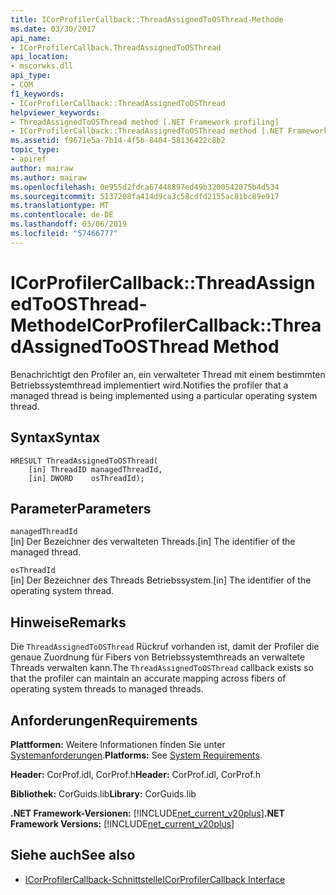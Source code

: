 ```yaml
---
title: ICorProfilerCallback::ThreadAssignedToOSThread-Methode
ms.date: 03/30/2017
api_name:
- ICorProfilerCallback.ThreadAssignedToOSThread
api_location:
- mscorwks.dll
api_type:
- COM
f1_keywords:
- ICorProfilerCallback::ThreadAssignedToOSThread
helpviewer_keywords:
- ThreadAssignedToOSThread method [.NET Framework profiling]
- ICorProfilerCallback::ThreadAssignedToOSThread method [.NET Framework profiling]
ms.assetid: f9671e5a-7b14-4f5b-8404-58136422c8b2
topic_type:
- apiref
author: mairaw
ms.author: mairaw
ms.openlocfilehash: 0e955d2fdca67448897ed49b3200542075b4d534
ms.sourcegitcommit: 5137208fa414d9ca3c58cdfd2155ac81bc89e917
ms.translationtype: MT
ms.contentlocale: de-DE
ms.lasthandoff: 03/06/2019
ms.locfileid: "57466777"
---
```

# <a name="icorprofilercallbackthreadassignedtoosthread-method"></a><span data-ttu-id="ffd8c-102">ICorProfilerCallback::ThreadAssignedToOSThread-Methode</span><span class="sxs-lookup"><span data-stu-id="ffd8c-102">ICorProfilerCallback::ThreadAssignedToOSThread Method</span></span>
<span data-ttu-id="ffd8c-103">Benachrichtigt den Profiler an, ein verwalteter Thread mit einem bestimmten Betriebssystemthread implementiert wird.</span><span class="sxs-lookup"><span data-stu-id="ffd8c-103">Notifies the profiler that a managed thread is being implemented using a particular operating system thread.</span></span>  
  
## <a name="syntax"></a><span data-ttu-id="ffd8c-104">Syntax</span><span class="sxs-lookup"><span data-stu-id="ffd8c-104">Syntax</span></span>  
  
```  
HRESULT ThreadAssignedToOSThread(  
    [in] ThreadID managedThreadId,  
    [in] DWORD    osThreadId);  
```  
  
## <a name="parameters"></a><span data-ttu-id="ffd8c-105">Parameter</span><span class="sxs-lookup"><span data-stu-id="ffd8c-105">Parameters</span></span>  
 `managedThreadId`  
 <span data-ttu-id="ffd8c-106">[in] Der Bezeichner des verwalteten Threads.</span><span class="sxs-lookup"><span data-stu-id="ffd8c-106">[in] The identifier of the managed thread.</span></span>  
  
 `osThreadId`  
 <span data-ttu-id="ffd8c-107">[in] Der Bezeichner des Threads Betriebssystem.</span><span class="sxs-lookup"><span data-stu-id="ffd8c-107">[in] The identifier of the operating system thread.</span></span>  
  
## <a name="remarks"></a><span data-ttu-id="ffd8c-108">Hinweise</span><span class="sxs-lookup"><span data-stu-id="ffd8c-108">Remarks</span></span>  
 <span data-ttu-id="ffd8c-109">Die `ThreadAssignedToOSThread` Rückruf vorhanden ist, damit der Profiler die genaue Zuordnung für Fibers von Betriebssystemthreads an verwaltete Threads verwalten kann.</span><span class="sxs-lookup"><span data-stu-id="ffd8c-109">The `ThreadAssignedToOSThread` callback exists so that the profiler can maintain an accurate mapping across fibers of operating system threads to managed threads.</span></span>  
  
## <a name="requirements"></a><span data-ttu-id="ffd8c-110">Anforderungen</span><span class="sxs-lookup"><span data-stu-id="ffd8c-110">Requirements</span></span>  
 <span data-ttu-id="ffd8c-111">**Plattformen:** Weitere Informationen finden Sie unter [Systemanforderungen](../../../../docs/framework/get-started/system-requirements.md).</span><span class="sxs-lookup"><span data-stu-id="ffd8c-111">**Platforms:** See [System Requirements](../../../../docs/framework/get-started/system-requirements.md).</span></span>  
  
 <span data-ttu-id="ffd8c-112">**Header:** CorProf.idl, CorProf.h</span><span class="sxs-lookup"><span data-stu-id="ffd8c-112">**Header:** CorProf.idl, CorProf.h</span></span>  
  
 <span data-ttu-id="ffd8c-113">**Bibliothek:** CorGuids.lib</span><span class="sxs-lookup"><span data-stu-id="ffd8c-113">**Library:** CorGuids.lib</span></span>  
  
 <span data-ttu-id="ffd8c-114">**.NET Framework-Versionen:** [!INCLUDE[net_current_v20plus](../../../../includes/net-current-v20plus-md.md)]</span><span class="sxs-lookup"><span data-stu-id="ffd8c-114">**.NET Framework Versions:** [!INCLUDE[net_current_v20plus](../../../../includes/net-current-v20plus-md.md)]</span></span>  
  
## <a name="see-also"></a><span data-ttu-id="ffd8c-115">Siehe auch</span><span class="sxs-lookup"><span data-stu-id="ffd8c-115">See also</span></span>
- [<span data-ttu-id="ffd8c-116">ICorProfilerCallback-Schnittstelle</span><span class="sxs-lookup"><span data-stu-id="ffd8c-116">ICorProfilerCallback Interface</span></span>](../../../../docs/framework/unmanaged-api/profiling/icorprofilercallback-interface.md)
